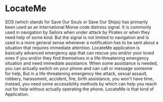 # LocateMe
SOS (which stands for Save Our Souls or Save Our Ships) has primarily been used as an International Morse code distress signal. It is commonly used in navigation by Sailors when under attack by Pirates or when they need help of some kind. But the signal is not limited to navigation and is used in a more general sense whenever a notification has to be sent about a situation that requires immediate attention. 
LocateMe application is basically advanced emergency app that can rescue you and/or your loved ones if you and/or they find themselves in a life-threatening emergency situation and need immediate assistance. When some assistance is needed, you can actually switch on your phone and can call or message someone for help, But in a life-threatening emergency like attack, sexual assault, robbery, harassment, accident, fire, birth assistance, you won't have time, instead, you need some accessibility methods by which can help you reach out for help without actually operating the phone. LocateMe is that kind of Application.
